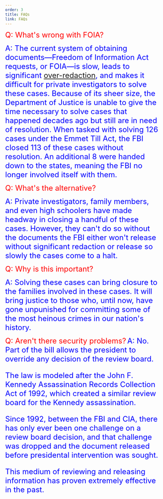 ```yaml
---
order: 3
title: FAQs
link: FAQs
---
```




<font size="5" color="red">Q: What's wrong with FOIA? </font>



<font size="5" color="blue">A: The current system of obtaining documents—Freedom of Information Act requests, or FOIA—is slow, leads to significant <span id="slateLink">[over-redaction](http://www.slate.com/blogs/future_tense/2013/10/03/justice_department_guilty_of_overclassifying_documents_internal_audit_finds.html)</span>, and makes it difficult for private investigators to solve these cases. Because of its sheer size, the Department of Justice is unable to give the time necessary to solve cases that happened decades ago but still are in need of resolution. When tasked with solving 126 cases under the Emmet Till Act, the FBI closed 113 of these cases without resolution. An additional 8 were handed down to the states, meaning the FBI no longer involved itself with them.</font>


 
 
  <font size="5" color="red">Q: What's the alternative?</font>
  

  
<font size="5" color="blue">A: Private investigators, family members, and even high schoolers have made headway in closing a handful of these cases. However, they can't do so without the documents the FBI either won't release without significant redaction or release so slowly the cases come to a halt.</font>





 <font size="5" color="red">Q: Why is this important?</font>
 
 

 
<font size="5" color="blue">A: Solving these cases can bring closure to the families involved in these cases. It will bring justice to those who, until now, have gone unpunished for committing some of the most heinous crimes in our nation's history.</font>






 <font size="5" color="red">Q: Aren't there security problems?</font>
<font size="5" color="blue">A: No. Part of the bill allows the president to override any decision of the review board. 

The law is modeled after the John F. Kennedy Assassination Records Collection Act of 1992, which created a similar review board for the Kennedy assassination. 

Since 1992, between the FBI and CIA, there has only ever been one challenge on a review board decision, and that challenge was dropped and the document released before presidental intervention was sought. 

This medium of reviewing and releasing information has proven extremely effective in the past.</font>






